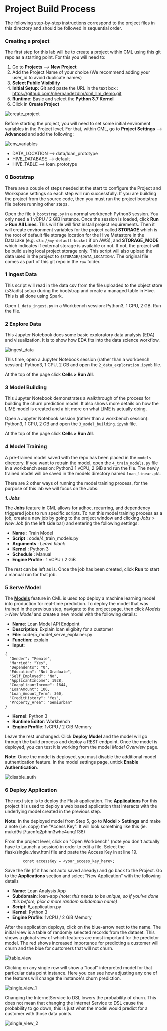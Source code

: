 # Project Build Process

The following step-by-step instructions correspond to the project files in this directory and should be followed in sequential order.

### Creating a project

The first step for this lab will be to create a project within CML using this git repo as a starting point. 
For this you will need to:
1. Go to **Projects** --> **New Project**
2. Add the Project Name of your choice (We recommend adding your user_id to avoid duplicate names) 
3. **Select Public Visibility** 
4. **Initial Setup:** Git and paste the URL in the text box : https://github.com/nhernandezdlm/cml_llm_demo.git 
5. **Runtime:** Basic and select the **Python 3.7 Kernel** 
6. Click in **Create Project**

![create_project](../images/create_project.png)

Before starting the project, you will need to set some initial enviroment variables in the Project level. For that, within CML, go to **Project Settings** --> **Advanced** and add the following:

![env_variables](../images/env_variables.png)

- DATA_LOCATION --> data/loan_prototype
- HIVE_DATABASE --> default
- HIVE_TABLE --> loan_prototype


### 0 Bootstrap

There are a couple of steps needed at the start to configure the Project and Workspace settings so each step will run successfully. If you are building the project from the source code, then you must run the project bootstrap file before running other steps.

Open the file `0_bootstrap.py` in a normal workbench Python3 session. You only need a 1 vCPU / 2 GiB instance. Once the session is loaded, click **Run > Run All Lines**. This will file will first install project requirements. Then it will create environment variables for the project called **STORAGE** which is the root of default file storage location for the Hive Metastore in the DataLake (e.g. `s3a://my-default-bucket` if on AWS), and **STORAGE_MODE** which indicates if external storage is available or not. If not, the project will be build using local project storage only. This script will also upload the data used in the project to `$STORAGE/$DATA_LOCATION/`. The original file comes as part of this git repo in the `raw` folder.


### 1 Ingest Data

This script will read in the data csv from the file uploaded to the object store (s3/adls) setup during the bootstrap and create a managed table in Hive. This is all done using Spark.

Open `1_data_ingest.py` in a Workbench session: Python3, 1 CPU, 2 GB. Run the file.


### 2 Explore Data

This Jupyter Notebook does some basic exploratory data analysis (EDA) and visualization. It is to show how EDA fits into the data science workflow.

![ingest_data](../images/ingest_data.png)

This time, open a Jupyter Notebook session (rather than a workbench session): Python3, 1 CPU, 2 GB and open the `2_data_exploration.ipynb` file. 

At the top of the page click **Cells > Run All**.


### 3 Model Building

This Jupyter Notebook demonstrates a walkthrough of the process for building the churn prediction model. It also shows more details on how the LIME model is created and a bit more on what LIME is actually doing.

Open a Jupyter Notebook session (rather than a workbench session): Python3, 1 CPU, 2 GB and open the `3_model_building.ipynb` file. 

At the top of the page click **Cells > Run All**.


### 4 Model Training

A pre-trained model saved with the repo has been placed in the `models` directory. If you want to retrain the model, open the `4_train_models.py` file in a workbench session: Python3 1 vCPU, 2 GiB and run the file. The newly trained model will be saved in the models directory named `loan_linear.pkl`. 

There are 2 other ways of running the model training process, for the purpose of this lab we will focus on the Jobs:

***1. Jobs***

The **[Jobs](https://docs.cloudera.com/machine-learning/cloud/jobs-pipelines/topics/ml-creating-a-job.html)** feature in CML allows for adhoc, recurring, and dependency triggered jobs to run specific scripts. To run this model training process as a job, create a new job by going to the project window and clicking _Jobs > New Job_ (in the left side bar) and entering the following settings:

* **Name** : Train Model
* **Script** : code/4_train_models.py
* **Arguments** : _Leave blank_
* **Kernel** : Python 3
* **Schedule** : Manual
* **Engine Profile** : 1 vCPU / 2 GiB

The rest can be left as is. Once the job has been created, click **Run** to start a manual run for that job.


### 5 Serve Model

The **[Models](https://docs.cloudera.com/machine-learning/cloud/models/topics/ml-creating-and-deploying-a-model.html)** feature in CML is used top deploy a machine learning model into production for real-time prediction. To deploy the model that was trained in the previous step, navigate to the project page, then click *Models > New Model* and create a new model with the following details:

* **Name**: Loan Model API Endpoint
* **Description**: Explain loan eligibity for a customer
* **File**: code/5_model_serve_explainer.py
* **Function**: explain
* **Input**: 

```
{
  "Gender": "Female",
  "Married": "Yes",
  "Dependents": "0",
  "Education": "Not Graduate",
  "Self_Employed": "No",
  "ApplicantIncome": 1928,
  "CoapplicantIncome": 1644,
  "LoanAmount": 100,
  "Loan_Amount_Term": 360,
  "CreditHistory": "Yes",
  "Property_Area": "Semiurban"
}
```

* **Kernel**: Python 3
* **Runtime Editor**: Workbench
* **Engine Profile**: 1vCPU / 2 GiB Memory

Leave the rest unchanged. Click **Deploy Model** and the model will go through the build process and deploy a REST endpoint. Once the model is deployed, you can test it is working from the model *Model Overview* page.

**Note:** Once the model is deployed, you must disable the additional model authentication feature. In the model settings page, untick **Enable Authentication**.

![disable_auth](../images/disable_auth.png)

### 6 Deploy Application

The next step is to deploy the Flask application. The **[Applications](https://docs.cloudera.com/machine-learning/cloud/applications/topics/ml-applications.html)** For this project it is used to deploy a web based application that interacts with the underlying model created in the previous step.

**Note:** In the deployed model from Step 5, go to **Model > Settings** and make a note (i.e. copy) the 
"Access Key". It will look something like this (ie. mukd9sit7tacnfq2phhn3whc4unq1f38)

From the project level, click on "Open Workbench" (note you don't actually have to Launch a 
session) in order to edit a file. Select the flask/single_view.html file and paste the Access 
Key in at line 19.

`        const accessKey = <your_access_key_here>;`

Save the file (if it has not auto saved already) and go back to the Project. Go to the **Applications** section and select "New Application" with the following details

* **Name**: Loan Analysis App
* **Subdomain**: loan-app _(note: this needs to be unique, so if you've done this before, 
  pick a more random subdomain name)_
* **Script**: 6_application.py
* **Kernel**: Python 3
* **Engine Profile**: 1vCPU / 2 GiB Memory


After the application deploys, click on the blue-arrow next to the name. The initial view is a table of randomly selected records from the dataset. This shows a global view of which features are most important for the predictor model. The red shows increased importance for predicting a customer will churn and the blue for customers that will not churn.

![table_view](../images/table_view.png)

Clicking on any single row will show a "local" interpreted model for that particular data point instance. Here you can see how adjusting any one of the features will change the instance's churn prediction.


![single_view_1](../images/single_view_1.png)

Changing the InternetService to DSL lowers the probability of churn. This does not mean that changing the Internet Service to DSL cause the probability to go down, this is just what the model would predict for a customer with those data points.


![single_view_2](../images/single_view_2.png)

